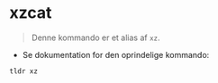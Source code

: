 # xzcat

> Denne kommando er et alias af `xz`.

- Se dokumentation for den oprindelige kommando:

`tldr xz`
